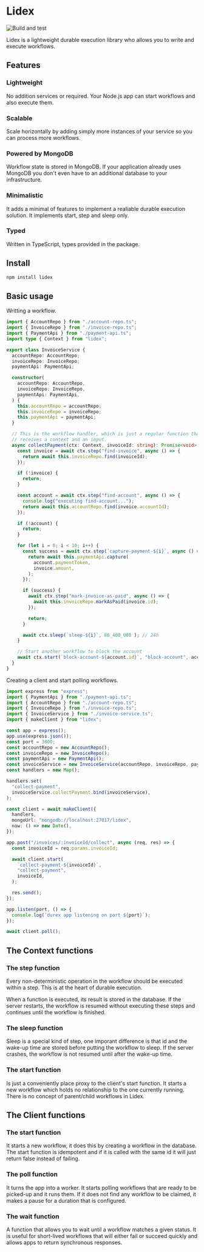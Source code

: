# Lidex

![Build and test](https://github.com/ferromir/lidex/actions/workflows/build-and-test.yml/badge.svg)

Lidex is a lightweight durable execution library who allows you to write and execute workflows.

## Features

### Lightweight
No addition services or required. Your Node.js app can start workflows and also execute them.

### Scalable
Scale horizontally by adding simply more instances of your service so you can process more workflows.

### Powered by MongoDB
Workflow state is stored in MongoDB. If your application already uses MongoDB you don't even have to an additional database to your infrastructure.

### Minimalistic
It adds a minimal of features to implement a realiable durable execution solution. It implements start, step and sleep only.

### Typed
Written in TypeScript, types provided in the package.

## Install
```bash
npm install lidex
```

## Basic usage

Writting a workflow.
```TypeScript
import { AccountRepo } from "./account-repo.ts";
import { InvoiceRepo } from "./invoice-repo.ts";
import { PaymentApi } from "./payment-api.ts";
import type { Context } from "lidex";

export class InvoiceService {
  accountRepo: AccountRepo;
  invoiceRepo: InvoiceRepo;
  paymentApi: PaymentApi;

  constructor(
    accountRepo: AccountRepo,
    invoiceRepo: InvoiceRepo,
    paymentApi: PaymentApi,
  ) {
    this.accountRepo = accountRepo;
    this.invoiceRepo = invoiceRepo;
    this.paymentApi = paymentApi;
  }

  // This is the workflow handler, which is just a regular function that
  // receives a context and an input.
  async collectPayment(ctx: Context, invoiceId: string): Promise<void> {
    const invoice = await ctx.step("find-invoice", async () => {
      return await this.invoiceRepo.find(invoiceId);
    });

    if (!invoice) {
      return;
    }

    const account = await ctx.step("find-account", async () => {
      console.log("executing find-account...");
      return await this.accountRepo.find(invoice.accountId);
    });

    if (!account) {
      return;
    }

    for (let i = 0; i < 10; i++) {
      const success = await ctx.step(`capture-payment-${i}`, async () => {
        return await this.paymentApi.capture(
          account.paymentToken,
          invoice.amount,
        );
      });

      if (success) {
        await ctx.step("mark-invoice-as-paid", async () => {
          await this.invoiceRepo.markAsPaid(invoice.id);
        });

        return;
      }

      await ctx.sleep(`sleep-${i}`, 86_400_000 ); // 24h
    }

    // Start another workflow to block the account
    await ctx.start(`block-account-${account.id}`, "block-account", account.id);
  }
}
```

Creating a client and start polling workflows.
```TypeScript
import express from "express";
import { PaymentApi } from "./payment-api.ts";
import { AccountRepo } from "./account-repo.ts";
import { InvoiceRepo } from "./invoice-repo.ts";
import { InvoiceService } from "./invoice-service.ts";
import { makeClient } from "lidex";

const app = express();
app.use(express.json());
const port = 3000;
const accountRepo = new AccountRepo();
const invoiceRepo = new InvoiceRepo();
const paymentApi = new PaymentApi();
const invoiceService = new InvoiceService(accountRepo, invoiceRepo, paymentApi);
const handlers = new Map();

handlers.set(
  "collect-payment",
  invoiceService.collectPayment.bind(invoiceService),
);

const client = await makeClient({
  handlers,
  mongoUrl: "mongodb://localhost:27017/lidex",
  now: () => new Date(),
});

app.post("/invoices/:invoiceId/collect", async (req, res) => {
  const invoiceId = req.params.invoiceId;

  await client.start(
    `collect-payment-${invoiceId}`,
    "collect-payment",
    invoiceId,
  );

  res.send();
});

app.listen(port, () => {
  console.log(`durex app listening on port ${port}`);
});

await client.poll();
```

## The Context functions

### The step function
Every non-deterministic operation in the workflow should be executed within a step. This is at the heart of durable execution.

When a function is executed, its result is stored in the database. If the server restarts, the workflow is resumed without executing these steps and continues until the workflow is finished.

### The sleep function
Sleep is a special kind of step, one imporant difference is that id and the wake-up time are stored before putting the workflow to sleep. If the server crashes, the workflow is not resumed until after the wake-up time.

### The start function
Is just a conveniently place proxy to the client's start function. It starts a new workflow which holds no relationship to the one currently running. There is no concept of parent/child workflows in Lidex.

## The Client functions

### The start function
It starts a new workflow, it does this by creating a workflow in the database. The start function is idempotent and if it is called with the same id it will just return false instead of failing.

### The poll function
It turns the app into a worker. It starts polling workflows that are ready to be picked-up and it runs them. If it does not find any workflow to be claimed, it makes a pause for a duration that is configured.

### The wait function
A function that allows you to wait until a workflow matches a given status. It is useful for short-lived workflows that will either fail or succeed quickly and allows apps to return synchronous responses.